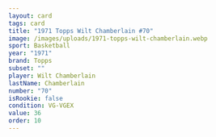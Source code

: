 ```yaml
---
layout: card
tags: card
title: "1971 Topps Wilt Chamberlain #70"
image: /images/uploads/1971-topps-wilt-chamberlain.webp
sport: Basketball
year: "1971"
brand: Topps
subset: ""
player: Wilt Chamberlain
lastName: Chamberlain
number: "70"
isRookie: false
condition: VG-VGEX
value: 36
order: 10
---
```

